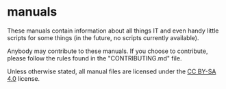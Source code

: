 # manuals

These manuals contain information about all things IT and even handy little scripts for some things (in the future, no scripts currently available).

Anybody may contribute to these manuals. If you choose to contribute, please follow the rules found in the "CONTRIBUTING.md" file.

Unless otherwise stated, all manual files are licensed under the [CC BY-SA 4.0](https://creativecommons.org/licenses/by-sa/4.0/) license.
